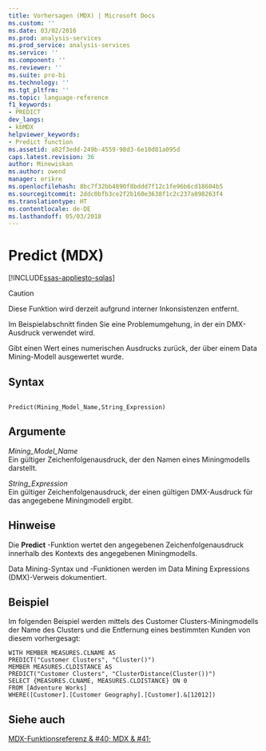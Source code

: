 ```yaml
---
title: Vorhersagen (MDX) | Microsoft Docs
ms.custom: ''
ms.date: 03/02/2016
ms.prod: analysis-services
ms.prod_service: analysis-services
ms.service: ''
ms.component: ''
ms.reviewer: ''
ms.suite: pro-bi
ms.technology: ''
ms.tgt_pltfrm: ''
ms.topic: language-reference
f1_keywords:
- PREDICT
dev_langs:
- kbMDX
helpviewer_keywords:
- Predict function
ms.assetid: a82f3edd-249b-4559-98d3-6e10d81a095d
caps.latest.revision: 36
author: Minewiskan
ms.author: owend
manager: erikre
ms.openlocfilehash: 8bc7f32bb4890f8bddd7f12c1fe96b6cd18604b5
ms.sourcegitcommit: 2ddc0bfb3ce2f2b160e3638f1c2c237a898263f4
ms.translationtype: HT
ms.contentlocale: de-DE
ms.lasthandoff: 05/03/2018
---
```

# <a name="predict-mdx"></a>Predict (MDX)
[!INCLUDE[ssas-appliesto-sqlas](../includes/ssas-appliesto-sqlas.md)]

    
> [!CAUTION]  
>  Diese Funktion wird derzeit aufgrund interner Inkonsistenzen entfernt.  
>   
>  Im Beispielabschnitt finden Sie eine Problemumgehung, in der ein DMX-Ausdruck verwendet wird.  
  
 Gibt einen Wert eines numerischen Ausdrucks zurück, der über einem Data Mining-Modell ausgewertet wurde.  
  
## <a name="syntax"></a>Syntax  
  
```  
  
Predict(Mining_Model_Name,String_Expression)   
```  
  
## <a name="arguments"></a>Argumente  
 *Mining_Model_Name*  
 Ein gültiger Zeichenfolgenausdruck, der den Namen eines Miningmodells darstellt.  
  
 *String_Expression*  
 Ein gültiger Zeichenfolgenausdruck, der einen gültigen DMX-Ausdruck für das angegebene Miningmodell ergibt.  
  
## <a name="remarks"></a>Hinweise  
 Die **Predict** -Funktion wertet den angegebenen Zeichenfolgenausdruck innerhalb des Kontexts des angegebenen Miningmodells.  
  
 Data Mining-Syntax und -Funktionen werden im Data Mining Expressions (DMX)-Verweis dokumentiert.  
  
## <a name="example"></a>Beispiel  
 Im folgenden Beispiel werden mittels des Customer Clusters-Miningmodells der Name des Clusters und die Entfernung eines bestimmten Kunden von diesem vorhergesagt:  
  
```  
WITH MEMBER MEASURES.CLNAME AS   
PREDICT("Customer Clusters", "Cluster()")  
MEMBER MEASURES.CLDISTANCE AS   
PREDICT("Customer Clusters", "ClusterDistance(Cluster())")  
SELECT {MEASURES.CLNAME, MEASURES.CLDISTANCE} ON 0   
FROM [Adventure Works]  
WHERE([Customer].[Customer Geography].[Customer].&[12012])  
```  
  
## <a name="see-also"></a>Siehe auch  
 [MDX-Funktionsreferenz & #40; MDX & #41;](../mdx/mdx-function-reference-mdx.md)  
  
  
